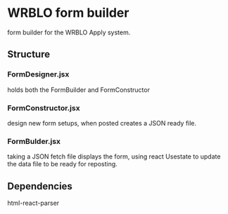 # WRBLO form builder

form builder for the WRBLO Apply system.

## Structure

### FormDesigner.jsx

holds both the FormBuilder and FormConstructor

### FormConstructor.jsx

design new form setups, when posted creates a JSON ready file. 

### FormBulder.jsx

taking a JSON fetch file displays the form, using react Usestate to update the data file to be ready for reposting. 



## Dependencies

html-react-parser